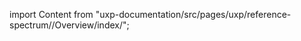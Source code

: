 
import Content from "uxp-documentation/src/pages/uxp/reference-spectrum//Overview/index/";

<Content query="product=photoshop"/>
